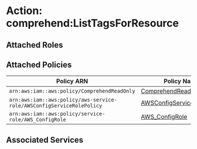 # Action: comprehend:ListTagsForResource

## Attached Roles

## Attached Policies

| Policy ARN | Policy Name |
|------------|-------------|
| `arn:aws:iam::aws:policy/ComprehendReadOnly` | [ComprehendReadOnly](../policies.md#comprehendreadonly) |
| `arn:aws:iam::aws:policy/aws-service-role/AWSConfigServiceRolePolicy` | [AWSConfigServiceRolePolicy](../policies.md#awsconfigservicerolepolicy) |
| `arn:aws:iam::aws:policy/service-role/AWS_ConfigRole` | [AWS_ConfigRole](../policies.md#aws_configrole) |

## Associated Services

